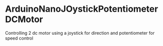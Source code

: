 # ArduinoNanoJOystickPotentiometerDCMotor
Controlling 2 dc motor using a joystick for direction and potentiometer for speed control
